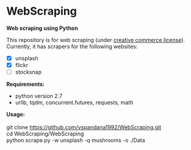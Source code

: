 # WebScraping
**Web scraping using Python**

This repository is for web scraping (under [creative commerce license](https://en.wikipedia.org/wiki/Creative_Commons_license)). <br/>
Currently, it has scrapers for the following websites:
- [x] unsplash
- [x] flickr
- [ ] stocksnap

**Requirements:**
- python version 2.7
- urlib, tqdm, concurrent.futures, requests, math

**Usage:**<br/>
<br/>
git clone https://github.com/vspandana1992/WebScraping.git <br/>
cd WebScraping/WebScraping <br/>
python scrape.py -w unsplash -q mushrooms -o ./Data <br/>

